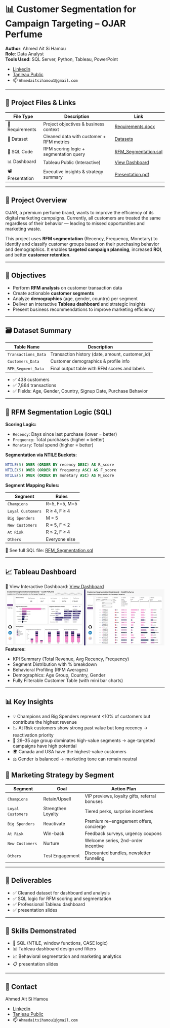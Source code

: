 # 📊 Customer Segmentation for Campaign Targeting – OJAR Perfume

**Author**: Ahmed Ait Si Hamou  
**Role**: Data Analyst  
**Tools Used**: SQL Server, Python, Tableau, PowerPoint
- [Linkedin](https://www.linkedin.com/in/ahmedaitsihamou/)
- [Tanleau Public](https://public.tableau.com/app/profile/ahmed.aitsihamou/vizzes)
- 📫 `Ahmedaitsihamou1@gmail.com`
---

## 📎 Project Files & Links

| File Type       | Description                              | Link |
|------------------|------------------------------------------|------|
| 📄 Requirements  | Project objectives & business context     | [Requirements.docx](https://github.com/Ahmed-Aitsihamou/Customer-Segmentation-for-Campaign-Targeting-Using-SQL-and-Tableau/blob/main/01%20-%20Customer%20Segmentation%20for%20Campaign%20Targeting%20Requirements.pdf) |
| 📁 Dataset       | Cleaned data with customer + RFM metrics  | [Datasets](https://github.com/Ahmed-Aitsihamou/Customer-Segmentation-for-Campaign-Targeting-Using-SQL-and-Tableau/tree/main/02%20-%20Datasets) |
| 🧮 SQL Code      | RFM scoring logic + segmentation query    | [RFM_Segmentation.sql](https://github.com/Ahmed-Aitsihamou/Customer-Segmentation-for-Campaign-Targeting-Using-SQL-and-Tableau/blob/main/03%20-%20Customer%20Segmentation%20for%20Campaign%20Targeting%20Using%20RFM%20Segmentation.sql) |
| 📊 Dashboard     | Tableau Public (Interactive)              | [View Dashboard](https://public.tableau.com/app/profile/ahmed.aitsihamou/viz/CustomerSegmentationDashboardForCampaignTargeting/Page1) |
| 📽️ Presentation | Executive insights & strategy summary     | [Presentation.pdf](https://github.com/Ahmed-Aitsihamou/Customer-Segmentation-for-Campaign-Targeting-Using-SQL-and-Tableau/blob/main/05%20-%20Customer%20Segmentationfor%20Campaign%20Targeting%20Presentation.pdf) |

---

## 🧠 Project Overview

OJAR, a premium perfume brand, wants to improve the efficiency of its digital marketing campaigns. Currently, all customers are treated the same regardless of their behavior — leading to missed opportunities and marketing waste.

This project uses **RFM segmentation** (Recency, Frequency, Monetary) to identify and classify customer groups based on their purchasing behavior and demographics. It enables **targeted campaign planning**, increased **ROI**, and better **customer retention**.

---

## 🎯 Objectives

- Perform **RFM analysis** on customer transaction data
- Create actionable **customer segments**
- Analyze **demographics** (age, gender, country) per segment
- Deliver an interactive **Tableau dashboard** and strategic insights
- Present business recommendations to improve marketing efficiency

---

## 🗃️ Dataset Summary

| Table Name         | Description                                    |
|--------------------|------------------------------------------------|
| `Transactions_Data`| Transaction history (date, amount, customer_id)|
| `Customers_Data`   | Customer demographics & profile info           |
| `RFM_Segment_Data` | Final output table with RFM scores and labels  |

- ✅ 438 customers  
- ✅ 7,864 transactions  
- ✅ Fields: Age, Gender, Country, Signup Date, Purchase Behavior

---

## 🧮 RFM Segmentation Logic (SQL)

**Scoring Logic:**
- `Recency`: Days since last purchase (lower = better)
- `Frequency`: Total purchases (higher = better)
- `Monetary`: Total spend (higher = better)

**Segmentation via NTILE Buckets:**
```sql
NTILE(5) OVER (ORDER BY recency DESC) AS R_score
NTILE(5) OVER (ORDER BY frequency ASC) AS F_score
NTILE(5) OVER (ORDER BY monetary ASC) AS M_score
```

**Segment Mapping Rules:**

| Segment         | Rules                                    |
|--------------------|------------------------------------------------|
| `Champions`| R=5, F=5, M=5 |
| `Loyal Customers`   | R ≥ 4, F ≥ 4 |
| `Big Spenders` | M = 5 |
| `New Customers`| R = 5, F ≤ 2 |
| `At Risk`   | R ≤ 2, F ≥ 4 |
| `Others` | Everyone else |

🔗 See full SQL file: [RFM_Segmentation.sql](https://github.com/Ahmed-Aitsihamou/Customer-Segmentation-for-Campaign-Targeting-Using-SQL-and-Tableau/blob/main/03%20-%20Customer%20Segmentation%20for%20Campaign%20Targeting%20Using%20RFM%20Segmentation.sql)

---

## 📈 Tableau Dashboard
🔗 View Interactive Dashboard: [View Dashboard](https://public.tableau.com/app/profile/ahmed.aitsihamou/viz/CustomerSegmentationDashboardForCampaignTargeting/Page1) 
![Dashboard Overview](https://github.com/Ahmed-Aitsihamou/Customer-Segmentation-for-Campaign-Targeting-Using-SQL-and-Tableau/blob/3148128a5f02831f70c0d1477c47af257f2fb48e/04%20-%20Dashboard%20Pic.png)
**Features:**
- KPI Summary (Total Revenue, Avg Recency, Frequency)
- Segment Distribution with % breakdown
- Behavioral Profiling (RFM Averages)
- Demographics: Age Group, Country, Gender
- Fully Filterable Customer Table (with mini bar charts)

---

## 📊 Key Insights
- 💡 Champions and Big Spenders represent <10% of customers but contribute the highest revenue
- 📉 At Risk customers show strong past value but long recency → reactivation priority
- 👥 26–35 age group dominates high-value segments → age-targeted campaigns have high potential
- 🌍 Canada and USA have the highest-value customers
- ⚖️ Gender is balanced → marketing tone can remain neutral

## 📢 Marketing Strategy by Segment
| Segment         | Goal                                    | Action Plan |
|--------------------|------------------------------------------------|------------------------------------------------|
| `Champions`| Retain/Upsell | VIP previews, loyalty gifts, referral bonuses |
| `Loyal Customers` | Strengthen Loyalty | Tiered perks, surprise incentives |
| `Big Spenders` | Reactivate | Premium re-engagement offers, concierge |
| `At Risk`| Win-back | Feedback surveys, urgency coupons |
| `New Customers`   | Nurture | Welcome series, 2nd-order incentive |
| `Others` | Test Engagement | Discounted bundles, newsletter funneling |

---

## 📂 Deliverables
- ✅ Cleaned dataset for dashboard and analysis
- ✅ SQL logic for RFM scoring and segmentation
- ✅ Professional Tableau dashboard
- ✅ presentation slides

---

## 💼 Skills Demonstrated
- 🧮 SQL (NTILE, window functions, CASE logic)
- 📊 Tableau dashboard design and filters
- 📈 Behavioral segmentation and marketing analytics
- 📋 presentation slides

---

## 📌 Contact
Ahmed Ait Si Hamou
- [Linkedin](https://www.linkedin.com/in/ahmedaitsihamou/)
- [Tanleau Public](https://public.tableau.com/app/profile/ahmed.aitsihamou/vizzes)
- 📫 `Ahmedaitsihamou1@gmail.com`
